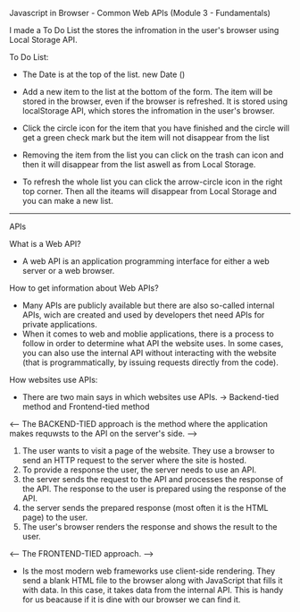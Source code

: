 Javascript in Browser - Common Web APIs (Module 3 - Fundamentals)

I made a To Do List the stores the infromation in the user's browser using Local Storage API.

To Do List:
  * The Date is at the top of the list.  new Date ()

  * Add a new item to the list at the bottom of the form. The item will be stored in the browser, even if the browser is refreshed. It is stored using localStorage API, which stores the infromation in the user's browser.

  * Click the circle icon for the item that you have finished and the circle will get a green check mark but the item will not disappear from the list

  * Removing the item from the list you can click on the trash can icon and then it will disappear from the list aswell as from Local Storage.
  
  * To refresh the whole list you can click the arrow-circle icon in the right top corner. Then all the iteams will disappear from Local Storage and you can make a new list.
---------------------------------------------------

APIs

What is a Web API?  
  * A web API is an application programming interface for either a web server or a web browser.

How to get information about Web APIs?
  * Many APIs are publicly available but there are also so-called internal APIs, wich are created and used by developers thet need APIs for private applications.
  * When it comes to web and moblie applications, there is a process to follow in order to determine what API the website uses. In some cases, you can also use the internal API without interacting with the website (that is programmatically, by issuing requests directly from the code).

How websites use APIs:
  * There are two main says in which websites use APIs. -> Backend-tied method and Frontend-tied method

 <-- The BACKEND-TIED approach is the method where the application makes requwsts to the API on the server's side. --> 
  1. The user wants to visit a page of the website. They use a browser to send an HTTP request to the server where the site is hosted.
  2. To provide a response the user, the server needs to use an API.
  3. the server sends the request to the API and processes the response of the API. The response to the user is prepared using the response of the API.
  4. the server sends the prepared response (most often it is the HTML page) to the user.
  5. The user's browser renders the response and shows the result to the user.

<-- The FRONTEND-TIED approach. -->
  * Is the most modern web frameworks use client-side rendering. They send a blank HTML file to the browser along with JavaScript that fills it with data. In this case, it takes data from the internal API. This is handy for us beacause if it is dine with our browser we can find it.


